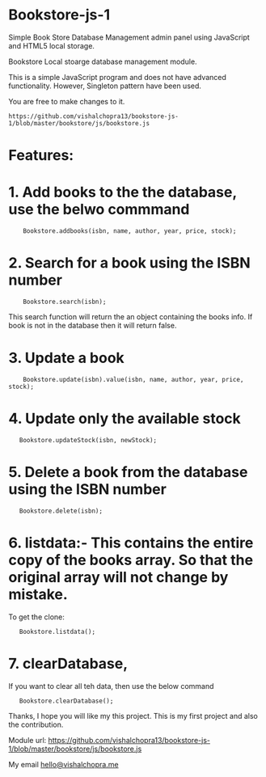 # Bookstore-js-1
Simple Book Store Database Management admin panel using JavaScript and HTML5 local storage.

Bookstore Local stoarge database management module.

This is a simple JavaScript program and does not have advanced functionality. However, Singleton pattern have been used.

You are free to make changes to it.

    https://github.com/vishalchopra13/bookstore-js-1/blob/master/bookstore/js/bookstore.js

# Features:

# 1. Add books to the the database, use the belwo commmand

        Bookstore.addbooks(isbn, name, author, year, price, stock);
  
  
# 2. Search for a book using the ISBN number

        Bookstore.search(isbn);
  
  This search function will return the an object containing the books info. If book is not in the database then it will return false.
  
  
# 3. Update a book

        Bookstore.update(isbn).value(isbn, name, author, year, price, stock);
  
  
# 4. Update only the available stock

       Bookstore.updateStock(isbn, newStock);
  
  
# 5. Delete a book from the database using the ISBN number

       Bookstore.delete(isbn);
  
  
# 6. listdata:- This contains the entire copy of the books array. So that the original array will not change by mistake.

  To get the clone: 
  
       Bookstore.listdata();
  
  
# 7. clearDatabase,

  If you want to clear all teh data, then use the below command
  
       Bookstore.clearDatabase();



Thanks, I hope you will like my this project. This is my first project and also the contribution.

Module url:  https://github.com/vishalchopra13/bookstore-js-1/blob/master/bookstore/js/bookstore.js

My email hello@vishalchopra.me
